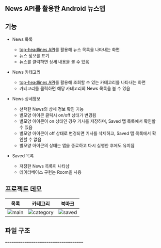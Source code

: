 ##  News API를 활용한 Android 뉴스앱

## 기능
* News 목록
    * [top-headlines API](https://newsapi.org/docs/endpoints/top-headlines)를 활용해 뉴스 목록을 나타내는 화면
    * 뉴스 정보를 표기
    * 뉴스를 클릭하면 상세 내용을 볼 수 있음 

* News 카테고리
    * [top-headlines API](https://newsapi.org/docs/endpoints/top-headlines)를 활용해 조회할 수 있는 카테고리를 나타내는 화면
    * 카테고리를 클릭하면 해당 카테고리의 News 목록을 볼 수 있음 

* News 상세정보
    * 선택한 News의 상세 정보 확인 가능 
    * 별모양 아이콘 클릭시 on/off 상태가 변경됨 
    * 별모양 아이콘이 on 상태인 경우 기사를 저장하며, Saved 탭 목록에서 확인할 수 있음 
    * 별모양 아이콘이 off 상태로 변경되면 기사를 삭제하고, Saved 탭 목록에서 확인할 수 없음 
    * 별모양 아이콘의 상태는 앱을 종료하고 다시 실행한 후에도 유지됨 

* Saved 목록
    * 저장한 News 목록이 나타남 
    * 데이터베이스 구현는 Room을 사용
    
## 프로젝트 데모
|목록|카테고리|북마크|
|------|---|---|
|![main](https://user-images.githubusercontent.com/96644159/190138439-924476fb-e334-4223-aa08-b14eb31a9491.gif)|![category](https://user-images.githubusercontent.com/96644159/190138708-022f9c6e-3bdb-4eef-9fa4-7ef90f53db99.gif)|![saved](https://user-images.githubusercontent.com/96644159/190138855-d483688f-0172-4c0d-b1de-0c32402dc360.gif)


## 파일 구조
```bash
====================================
```
